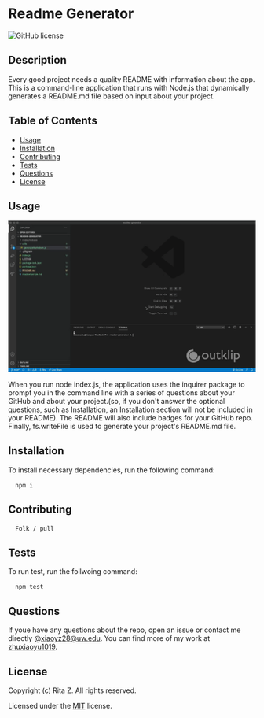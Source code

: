 
  # Readme Generator
  
  ![GitHub license](https://img.shields.io/badge/License-MIT-blue.svg)

  ## Description
  Every good project needs a quality README with information about the app. This is a command-line application that runs with Node.js that dynamically generates a README.md file based on input about your project. 

  ## Table of Contents
  * [Usage](#usage)
  * [Installation](#installation)
  * [Contributing](#contributing)
  * [Tests](#tests)
  * [Questions](#questions)
  * [License](#license)

  ## Usage
  ![demo](demo.gif)
  
  When you run node index.js, the application uses the inquirer package to prompt you in the command line with a series of questions about your GitHub and about your project.(so, if you don't answer the optional questions, such as Installation, an Installation section will not be included in your README). The README will also include badges for your GitHub repo. Finally, fs.writeFile is used to generate your project's README.md file. 

  ## Installation
  To install necessary dependencies, run the following command:
 
      npm i

  ## Contributing
      Folk / pull

  ## Tests
  To run test, run the follwoing command:

      npm test

  ## Questions
  If youe have any questions about the repo, open an issue or contact me directly @[xiaoyz28@uw.edu](xiaoyz28@uw.edu). You can find more of my work at [zhuxiaoyu1019](https://github.com/zhuxiaoyu1019).

  ## License 
  Copyright (c) Rita Z. All rights reserved.
  
  Licensed under the [MIT](https://choosealicense.com/licenses/mit/) license.
  